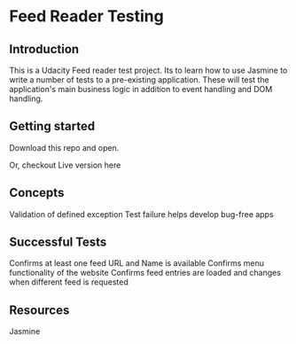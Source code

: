 # Feed Reader Testing


## Introduction

This is a Udacity Feed reader test project. Its to learn how to use Jasmine to write a number of tests to a pre-existing application. These will test the application's main business logic in addition to event handling and DOM handling.

## Getting started

Download this repo and open.

Or, checkout Live version here 

## Concepts

Validation of defined exception
Test failure helps develop bug-free apps


## Successful Tests

Confirms at least one feed URL and Name is available
Confirms menu functionality of the website
Confirms feed entries are loaded and changes when different feed is requested

## Resources

Jasmine
